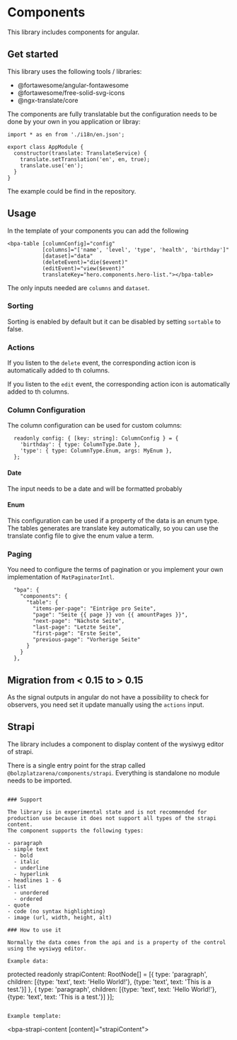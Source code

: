 # Components

This library includes components for angular.

## Get started

This library uses the following tools / libraries:

- @fortawesome/angular-fontawesome
- @fortawesome/free-solid-svg-icons
- @ngx-translate/core

The components are fully translatable but the configuration needs to be done by your own in you application or libray:

```
import * as en from './i18n/en.json';

export class AppModule {
  constructor(translate: TranslateService) {
    translate.setTranslation('en', en, true);
    translate.use('en');
  }
}
```

The example could be find in the repository.

## Usage

In the template of your components you can add the following

```
<bpa-table [columnConfig]="config"
           [columns]="['name', 'level', 'type', 'health', 'birthday']"
           [dataset]="data"
           (deleteEvent)="die($event)"
           (editEvent)="view($event)"
           translateKey="hero.components.hero-list."></bpa-table>
```

The only inputs needed are `columns` and `dataset`.

### Sorting

Sorting is enabled by default but it can be disabled by setting `sortable` to false.

### Actions

If you listen to the `delete` event, the corresponding action icon is automatically added to th columns.

If you listen to the `edit` event, the corresponding action icon is automatically added to th columns.

### Column Configuration

The column configuration can be used for custom columns:

```
  readonly config: { [key: string]: ColumnConfig } = {
    'birthday': { type: ColumnType.Date },
    'type': { type: ColumnType.Enum, args: MyEnum },
  };
```

#### Date

The input needs to be a date and will be formatted probably

#### Enum

This configuration can be used if a property of the data is an enum type. The tables generates are translate key
automatically, so you can use the translate config file to give the enum value a term.

### Paging

You need to configure the terms of pagination or you implement your own implementation of `MatPaginatorIntl`.

```
  "bpa": {
    "components": {
      "table": {
        "items-per-page": "Einträge pro Seite",
        "page": "Seite {{ page }} von {{ amountPages }}",
        "next-page": "Nächste Seite",
        "last-page": "Letzte Seite",
        "first-page": "Erste Seite",
        "previous-page": "Vorherige Seite"
      }
    }
  },
```

## Migration from < 0.15 to > 0.15

As the signal outputs in angular do not have a possibility to check for observers, you need set it update manually using the `actions` input.

## Strapi

The library includes a component to display content of the wysiwyg editor of strapi.

There is a single entry point for the strap called ```@bolzplatzarena/components/strapi```. Everything is standalone no module needs to be imported.

```

### Support

The library is in experimental state and is not recommended for production use because it does not support all types of the strapi content.
The component supports the following types:

- paragraph
- simple text
  - bold
  - italic
  - underline
  - hyperlink
- headlines 1 - 6
- list
  - unordered
  - ordered
- quote
- code (no syntax highlighting)
- image (url, width, height, alt)

### How to use it

Normally the data comes from the api and is a property of the control using the wysiwyg editor.

Example data:

```

protected readonly strapiContent: RootNode[] = [{
type: 'paragraph',
children: [{type: 'text', text: 'Hello World!'}, {type: 'text', text: 'This is a test.'}]
}, {
type: 'paragraph',
children: [{type: 'text', text: 'Hello World!'}, {type: 'text', text: 'This is a test.'}]
}];

```

Example template:

```

<bpa-strapi-content [content]="strapiContent"></bpa-strapi-content>

```
